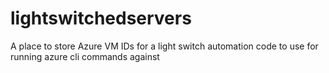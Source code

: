 # lightswitchedservers
A place to store Azure VM IDs for a light switch automation code to use for running azure cli commands against

